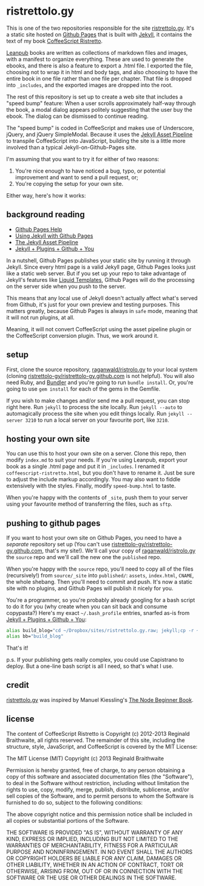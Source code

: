 ristrettolo.gy
==============

This is one of the two repositories responsible for the site [ristrettolo.gy]. It's a static site hosted on [Github Pages] that is built with [Jekyll], it contains the text of my book [CoffeeScript Ristretto](https://leanpub.com/coffeescript-ristretto).

[Leanpub] books are written as collections of markdown files and images, with a manifest to organize everything. These are used to generate the ebooks, and there is also a feature to export a .html file. I exported the file, choosing not to wrap it in html and body tags, and also choosing to have the entire book in one file rather than one file per chapter. That file is dropped into `_includes`, and the exported images are dropped into the root. 

The rest of this repository is set up to create a web site that includes a "speed bump" feature: When a user scrolls approximately half-way through the book, a modal dialog appears politely suggesting that the user buy the ebook. The dialog can be dismissed to continue reading.

The "speed bump" is coded in CoffeeScript and makes use of Underscore, jQuery, and jQuery SimpleModal. Because it uses the [Jekyll Asset Pipeline][jap] to transpile CoffeeScript into JavaScript, building the site is a little more involved than a typical Jekyll-on-Github-Pages site.

[ristrettolo.gy]: http://ristrettolo.gy
[Jekyll]: https://github.com/mojombo/jekyll
[Github Pages]: http://pages.github.com
[jap]: https://github.com/matthodan/jekyll-asset-pipeline
[Leanpub]: https://leanpub.com

I'm assuming that you want to try it for either of two reasons:

1. You're nice enough to have noticed a bug, typo, or potential improvement and want to send a pull request, or;
2. You're copying the setup for your own site.

Either way, here's how it works:

background reading
------------------

* [Github Pages Help](https://help.github.com/categories/20/articles)
* [Using Jekyll with Github Pages](https://help.github.com/articles/using-jekyll-with-pages)
* [The Jekyll Asset Pipeline][jap]
* [Jekyll + Plugins + Github + You](http://charliepark.org/jekyll-with-plugins/)

In a nutshell, Github Pages publishes your static site by running it through Jekyll. Since every html page is a valid Jekyll page, Github Pages looks just like a static web server. But if you set up your repo to take advantage of Jekyll's features like [Liquid Templates], Github Pages will do the processing on the server side when you push to the server.

[Liquid Templates]: http://liquidmarkup.org

This means that any local use of Jekyll doesn't actually affect what's served from Github, it's just for your own preview and testing purposes. This matters greatly, because Github Pages is always in `safe` mode, meaning that it will not run plugins, at all.

Meaning, it will not convert CoffeeScript using the asset pipeline plugin or the CoffeeScript conversion plugin. Thus, we work around it.

setup
-----

First, clone the source repository, [raganwald/ristrolo.gy][rr] to your local system (cloning [ristrettolo-gy/ristrettolo-gy.github.com][rrgc] is not helpful). You will also need Ruby, and [Bundler] and you're going to run `bundle install`. Or, you're going to use `gem install` for each of the gems in the Gemfile.

[Bundler]: http://gembundler.com
[rr]: https://github.com/raganwald/ristrolo.gy
[rrgc]: https://github.com/ristrettolo-gy/ristrettolo-gy.github.com

If you wish to make changes and/or send me a pull request, you can stop right here. Run `jekyll` to process the site locally. Run `jekyll --auto` to automagically process the site when you edit things locally. Run `jekyll --server 3210` to run a local server on your favourite port, like `3210`.

hosting your own site
---------------------

You can use this to host your own site on a server. Clone this repo, then modify `index.md` to suit your needs. If you're using Leanpub, export your book as a single .html page and put it in `_includes`. I renamed it `coffeescript-ristretto.html`, but you don't have to rename it. Just be sure to adjust the include markup accordingly. You may also want to fiddle extensively with the styles. Finally, modify `speed-bump.html` to taste.

When you're happy with the contents of `_site`, push them to your server using your favourite method of transferring the files, such as `sftp`.

pushing to github pages
-----------------------

If you want to host your own site on Github Pages, you need to have a *separate* repository set up (You can't use [ristrettolo-gy/ristrettolo-gy.github.com][rrgc], that's my site!). We'll call your copy of [raganwald/ristrolo.gy][rr] the `source` repo and we'll call the new one the `published` repo.

When you're happy with the `source` repo, you'll need to copy all of the files (recursively!) from `source/_site` into `published/`: `assets`, `index.html`, `CNAME`, the whole shebang. Then you'll need to commit and push. It's now a static site with no plugins, and Github Pages will publish it nicely for you.

You're a programmer, so you're probably already googling for a bash script to do it for you (why create when you can sit back and consume copypasta?) Here's my exact `~/.bash_profile` entries, snarfed as-is from [Jekyll + Plugins + Github + You](http://charliepark.org/jekyll-with-plugins/):

```bash
alias build_blog="cd ~/Dropbox/sites/ristrettolo.gy.raw; jekyll;cp -r ~/Dropbox/sites/ristrettolo.gy.raw/_site/* ~/Dropbox/sites/ristrettolo-gy.github.com;cd ~/Dropbox/sites/ristrettolo-gy.github.com;git add .;git commit -am 'Latest build.';git push"
alias bb="build_blog"
```

That's it!

p.s. If your publishing gets really complex, you could use Capistrano to deploy. But a one-line bash script is all I need, so that's what I use.

credit
------

[ristrettolo.gy] was inspired by Manuel Kiessling's [The Node Beginner Book](http://www.nodebeginner.org).

license
-------

The content of CoffeeScript Ristretto is Copyright (c) 2012-2013 Reginald Braithwaite, all rights reserved. The remainder of this site, including the structure, style, JavaScript, and CoffeeScript is covered by the MIT License:

The MIT License (MIT)
Copyright (c) 2013 Reginald Braithwaite

Permission is hereby granted, free of charge, to any person obtaining a copy of this software and associated documentation files (the "Software"), to deal in the Software without restriction, including without limitation the rights to use, copy, modify, merge, publish, distribute, sublicense, and/or sell copies of the Software, and to permit persons to whom the Software is furnished to do so, subject to the following conditions:

The above copyright notice and this permission notice shall be included in all copies or substantial portions of the Software.

THE SOFTWARE IS PROVIDED "AS IS", WITHOUT WARRANTY OF ANY KIND, EXPRESS OR IMPLIED, INCLUDING BUT NOT LIMITED TO THE WARRANTIES OF MERCHANTABILITY, FITNESS FOR A PARTICULAR PURPOSE AND NONINFRINGEMENT. IN NO EVENT SHALL THE AUTHORS OR COPYRIGHT HOLDERS BE LIABLE FOR ANY CLAIM, DAMAGES OR OTHER LIABILITY, WHETHER IN AN ACTION OF CONTRACT, TORT OR OTHERWISE, ARISING FROM, OUT OF OR IN CONNECTION WITH THE SOFTWARE OR THE USE OR OTHER DEALINGS IN THE SOFTWARE.